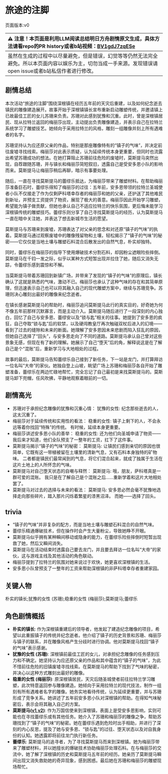 # 旅途的注脚
页面版本:v0
 

| :warning: 注意！本页面是利用LLM阅读总结明日方舟剧情原文生成，具体方法请看repo的PR history或者b站视频：[BV1gdJ7zqESe](https://www.bilibili.com/video/BV1gdJ7zqESe/)         |
|:----------------------------|
| 虽然在生成的过程中以尽量避免，但是错误，幻觉等等仍然无法完全避免。所以本页面内容以娱乐为主，切勿当成一手来源。发现错误请open issue或者b站私信作者进行修改。|



## 剧情总结
本次活动“旅途的注脚”围绕深根镇在经历五年前的天灾后重建，以及如何纪念逝去镇民的雕像建造展开。故事开始于深根镇镇长宣布重新启动雕塑传统，并邀请镇上已故最佳工匠的女儿苏珊来负责。苏珊对此感到犹豫和沉重。此时，曾是深根镇居民、现从拉特兰返回的梅丽莎出现，主动提出负责雕像建造，并表示自己在拉特兰系统学习了雕塑技艺。她倾向于采用拉特兰的风格，雕刻一组雕像并刻上所有遇难者的名字。

苏珊坚持认为应还原父亲的作品，特别是那座雕像特有的“镇子的气味”，并决定前往废墟寻找线索。梅丽莎对此表示质疑，认为延续传统本身更重要，但同时也流露出希望苏珊成功的想法。在她打算阻止苏珊前往危险的废墟时，莫斯提马突然出现，自荐跟随苏珊，并与镇长和梅丽莎简短叙旧，透露自己是受安多恩小队的影响而来。莫斯提马让梅丽莎稍后再聊，暗示有事要处理。

随后，一直在寻找莫斯提马的蕾缪乐抵达，为梅丽莎带来了雕塑材料。在帮助梅丽莎准备巨石时，蕾缪乐得知了梅丽莎的过往：五年前，安多恩带领的拉特兰圣城使者小队不仅接走了作为仅剩萨科塔幸存者的梅丽莎和她的父亲，还护送了其他难民到新址，并预支工资提供了物资，展现了极大的善意。梅丽莎因此开始学习雕塑，希望能为镇子做贡献，但她也承认自己不适应拉特兰的快乐氛围，更后悔未能学习深根镇传统的雕塑技巧。蕾缪乐则分享了自己寻找莫斯提马的经历，认为莫斯提马一直在暗中关注她，并表达了想去新城市生活的愿望。

莫斯提马与苏珊来到废墟，苏珊表达了对父亲的思念和对还原“镇子的气味”的执着。莫斯提马通过观察废墟中的雕像残留物和土壤，轻松揭示了“镇子的气味”的秘密——它仅仅是当地土壤与雕塑石料混合后散发出的自然气息，朴实却独特。

同时，蕾缪乐在梅丽莎的指导下使用爆破技术分割石料，却因粉尘遮眼险些摔倒。莫斯提马在千钧一发之际，似乎以某种方式短暂出现并拉住了她，随后又消失无踪，令蕾缪乐感到震惊和不解。

当莫斯提马带着苏珊回到新镇广场，并带来了发现的“镇子的气味”的原理后，镇长确认了这就是熟悉的气味，激动不已。梅丽莎也承认了这种气味的存在和其简单原理，但迅速表示自己也可以将其融入自己的现代雕塑方案中，继续与苏珊竞争。苏珊则决心雕刻出最好的雕像来纪念逝者。

在镇长感谢莫斯提马的帮助时，梅丽莎追问莫斯提马此行的真实目的，好奇她为何不像五年前那样沉默寡言，而是主动介入。莫斯提马随后进行了一段深刻的内心独白，回忆了自己与安多恩、蕾缪安以及“锁与匙”相关的往事。她提到了安多恩的疯狂，自己夺取“锁与匙”后的软禁，以及硬闯教皇厅再次触碰双杖后进入的幻境——看到了过去的缝隙和未来的断面。她理解了安多恩因未来悲剧而陷入狂乱的原因，但她自己选择了“回头”，与安多恩走向了不同的道路。莫斯提马承认自己曾对这些景象无感，但现在有了新的理解。她展示了自己“堕天”后的角，解释说这是在了解自己是个“混账”后，重新学习与大地相处的过程。

故事的最后，莫斯提马告知蕾缪乐自己接到了新任务，下一站是龙门，并打算拜访一位名叫“大帝”的家伙。她独自登上山坡，眺望广场上苏珊和梅丽莎各自开始了雕塑准备，蕾缪乐在两边忙碌地帮忙，完全忘记了自己最初是来找莫斯提马的。莫斯提马卸下兜帽，任风吹拂，平静地观察着眼前的一切。
## 剧情高光
- 苏珊对于承担纪念雕像的犹豫和沉重心情：
犹豫的女性: 纪念那些逝去的人，这太沉重了。
- 梅丽莎对于延续传统和实用性的看法：
稳重的女性: 镇子上剩下的人，不会永远等着你找回“特殊”的传统。 有时候，延续本身更重要。
- 梅丽莎讲述安多恩小队的善举：
稳重的女性: 还为他们向圣城申请了物资——我后来才知道，他们全队预支了一整年的工资，扛下了这件事。
- 莫斯提马揭示“镇子的气味”的秘密：
莫斯提马: 让镇民们感到亲切的原因也很简单，它既有这一带植被留在土壤里的清新气息，又有石料本身独特的矿物味。 二者都是镇民们最常闻到的气息，将它们混合起来，就成了独属于生活在这片土地上的人所怀念的气味。
- 莫斯提马对自己堕天状态的自嘲与释然：
莫斯提马: 哦，朋友，萨科塔真是一群可爱的混账。 我只是在了解自己是个混账之后......重新学着和这片大地相处罢了。
- 莫斯提马对过去的选择与未来的看法：
莫斯提马: 安多恩必然会毫不犹豫地选择走向那些碎片，踏入那片闪烁着繁星的漆黑沼泽。 而她——选择了回头。
## trivia
- “镇子的气味”并非复杂的配方，而是当地土壤与雕塑石料混合的自然气味。
- 蕾缪乐精通爆破技术，但在操作时会产生大量粉尘，导致她睁不开眼。
- 莫斯提马似乎拥有某种瞬间移动或隐身的能力，在蕾缪乐险些摔倒时短暂出现救了她，然后又瞬间消失。
- 莫斯提马在活动结束时透露自己要去龙门，并且要去拜访一位名叫“大帝”的家伙，这与游戏主线及其他活动的角色联动。
- 梅丽莎提到了拉特兰的氛围对她来说过于欢快，她更喜欢深根镇的生活。
- 安多恩小队曾预支了一整年的工资来帮助深根镇的非萨科塔幸存者重建家园。
## 关键人物
朴实的镇长;犹豫的女性 (苏珊);稳重的女性 (梅丽莎);莫斯提马;蕾缪乐
## 角色剧情概括
-   **朴实的镇长**: 作为深根镇重建后的领导者，他发起了建造纪念雕像的项目，希望以此重振镇子的传统并纪念逝者。他介绍了镇子的历史背景和苏珊、梅丽莎与镇子的联系，并在雕像风格产生分歧时进行协调。他对莫斯提马找回“镇子的气味”表示感谢。
-   **犹豫的女性 (苏珊)**: 深根镇前最佳工匠的女儿，对承担纪念雕像的任务感到压力和不确定。她坚持认为应还原父亲的作品和其中蕴含的“镇子的气味”，为此不惜前往危险的旧镇废墟寻找线索。在莫斯提马的帮助下找到了气味的秘密，并决心以这种方式雕刻出最好的雕像。
-   **稳重的女性 (梅丽莎)**: 原深根镇居民，天灾后随圣城使者前往拉特兰学习雕塑，此次特意返回参与雕像建造。她倾向于采用拉特兰的现代技法，制作一组刻有所有遇难者名字的雕像。她务实地看待传统，认为延续更重要，并与苏珊形成了竞争关系。她讲述了五年前安多恩小队对深根镇的帮助。在得知气味秘密后，表示会将其融入自己的方案。
-   **莫斯提马([v1](../chars/char_213_mostma.md),[v2](../char_v3/char_213_mostma.md))**: 作为万国信使来到深根镇，表面上是受安多恩影响，实则可能也在寻找蕾缪乐或有其他任务。她介入了苏珊和梅丽莎的雕像之争，帮助苏珊找到了“镇子的气味”的秘密。她在蕾缪乐遇到危险时出手相助，并进行了深刻的内心反思，提及了她与安多恩、“锁与匙”的过往、堕天状态以及对自我身份的认知。她透露即将前往龙门执行新任务。
-   **蕾缪乐**: 莫斯提马的追寻者，为了寻找莫斯提马而来到深根镇。她为梅丽莎带来了雕塑材料，并以她擅长的爆破技术协助梅丽莎处理石料。在与梅丽莎的交流中，她了解了深根镇的历史和莫斯提马五年前的经历。她亲历了莫斯提马瞬间出现又消失救助她的奇异现象，感到困惑。最后她在苏珊和梅丽莎的雕塑现场帮忙。